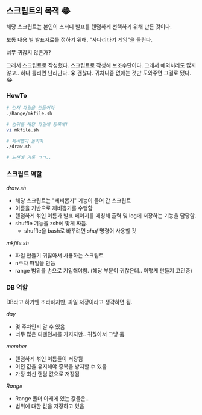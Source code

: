## 스크립트의 목적 😂
해당 스크립트는 본인이 스터디 발표를 랜덤하게 선택하기 위해 만든 것이다.

보통 내용 별 발표자료를 정하기 위해, "사다리타기 게임"을 돌린다.

너무 귀찮지 않은가?

그래서 스크립트로 작성했다.
스크립트로 작성해 보조수단이다.
그래서 예외처리도 많지 않고.. 하나 틀리면 난리난다. 😵
괜찮다. 귀차니즘 없애는 것만 도와주면 그걸로 됐다. 😂


### HowTo
```sh
# 먼저 파일을 만들어라
./Range/mkfile.sh

# 범위를 해당 파일에 등록해!
vi mkfile.sh

# 제비뽑기 돌리자
./draw.sh

# 노션에 기록 ㄱㄱ..
```

### 스크립트 역할
*draw.sh*
- 해당 스크립트는 "제비뽑기" 기능이 들어 간 스크립트
- 이름을 기반으로 제비뽑기를 수행함
- 랜덤하게 섞인 이름과 발표 페이지를 매칭해 출력 및 log에 저장하는 기능을 담당함.
- shuffle 기능을 zsh에 맞게 짜둠.
	- shuffle을 bash로 바꾸려면 *shuf* 명령어 사용할 것

*mkfile.sh*
- 파일 만들기 귀찮아서 사용하는 스크립트
- n주차 파일을 만듬
- range 범위를 손으로 기입해야함. (해당 부분이 귀찮은데.. 어떻게 만들지 고민중)

### DB 역할
DB라고 하기엔 초라하지만, 파일 저장이라고 생각하면 됨.

*day*
- 몇 주차인지 알 수 있음
- 너무 많은 디펜던시를 가지지만.. 귀찮아서 그냥 둠.

*member*
- 랜덤하게 섞인 이름들이 저장됨
- 이전 값을 유지해야 중복을 방지할 수 있음
- 가장 최신 랜덤 값으로 저장됨

*Range*
- Range 폴더 아래에 있는 값들은..
- 범위에 대한 값을 저장하고 있음

